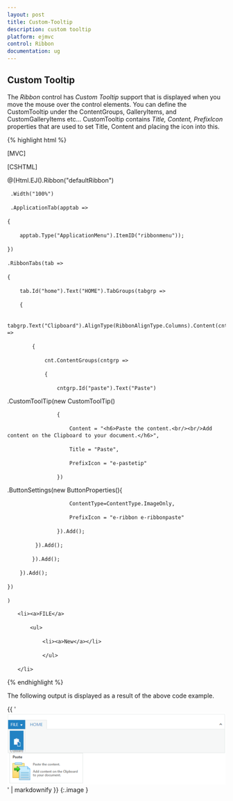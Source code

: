 ```yaml
---
layout: post
title: Custom-Tooltip
description: custom tooltip
platform: ejmvc
control: Ribbon
documentation: ug
---
```


## Custom Tooltip

The _Ribbon_ control has _Custom Tooltip_ support that is displayed when you move the mouse over the control elements. You can define the CustomTooltip under the ContentGroups, GalleryItems, and CustomGalleryItems etc... CustomTooltip contains _Title, Content, PrefixIcon_ properties that are used to set Title, Content and placing the icon into this.



{% highlight html %}

[MVC]

[CSHTML]

@(Html.EJ().Ribbon("defaultRibbon")

     .Width("100%")

     .ApplicationTab(apptab =>

    {

        apptab.Type("ApplicationMenu").ItemID("ribbonmenu"));

    })

    .RibbonTabs(tab =>

    {

        tab.Id("home").Text("HOME").TabGroups(tabgrp =>

        {

            tabgrp.Text("Clipboard").AlignType(RibbonAlignType.Columns).Content(cnt =>

            {

                cnt.ContentGroups(cntgrp =>

                {

                    cntgrp.Id("paste").Text("Paste")

.CustomToolTip(new CustomToolTip()

                    {

                        Content = "<h6>Paste the content.<br/><br/>Add content on the Clipboard to your document.</h6>",

                        Title = "Paste",

                        PrefixIcon = "e-pastetip"

                    })

.ButtonSettings(new ButtonProperties(){

                        ContentType=ContentType.ImageOnly,

                        PrefixIcon = "e-ribbon e-ribbonpaste"

                    }).Add();                

             }).Add();

            }).Add();

        }).Add();

    })

    )

<ul id="ribbonmenu">

    <li><a>FILE</a>

        <ul>

            <li><a>New</a></li>

            </ul>

    </li>

</ul>



{% endhighlight %}



The following output is displayed as a result of the above code example.

{{ '![](Custom-Tooltip_images/Custom-Tooltip_img1.png)' | markdownify }}
{:.image }


